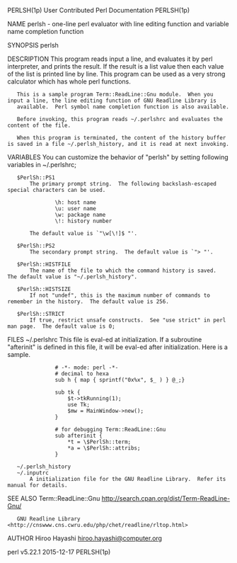PERLSH(1p)                                              User Contributed Perl Documentation                                             PERLSH(1p)

NAME
       perlsh - one-line perl evaluator with line editing function and       variable name completion function

SYNOPSIS
         perlsh

DESCRIPTION
       This program reads input a line, and evaluates it by perl interpreter, and prints the result.  If the result is a list value then each
       value of the list is printed line by line.  This program can be used as a very strong calculator which has whole perl functions.

       This is a sample program Term::ReadLine::Gnu module.  When you input a line, the line editing function of GNU Readline Library is
       available.  Perl symbol name completion function is also available.

       Before invoking, this program reads ~/.perlshrc and evaluates the content of the file.

       When this program is terminated, the content of the history buffer is saved in a file ~/.perlsh_history, and it is read at next invoking.

VARIABLES
       You can customize the behavior of "perlsh" by setting following variables in ~/.perlshrc;

       $PerlSh::PS1
           The primary prompt string.  The following backslash-escaped special characters can be used.

                   \h: host name
                   \u: user name
                   \w: package name
                   \!: history number

           The default value is `"\w[\!]$ "'.

       $PerlSh::PS2
           The secondary prompt string.  The default value is `"> "'.

       $PerlSh::HISTFILE
           The name of the file to which the command history is saved.  The default value is "~/.perlsh_history".

       $PerlSh::HISTSIZE
           If not "undef", this is the maximum number of commands to remember in the history.  The default value is 256.

       $PerlSh::STRICT
           If true, restrict unsafe constructs.  See "use strict" in perl man page.  The default value is 0;

FILES
       ~/.perlshrc
           This file is eval-ed at initialization.  If a subroutine "afterinit" is defined in this file, it will be eval-ed after initialization.
           Here is a sample.

                   # -*- mode: perl -*-
                   # decimal to hexa
                   sub h { map { sprintf("0x%x", $_ ) } @_;}

                   sub tk {
                       $t->tkRunning(1);
                       use Tk;
                       $mw = MainWindow->new();
                   }

                   # for debugging Term::ReadLine::Gnu
                   sub afterinit {
                       *t = \$PerlSh::term;
                       *a = \$PerlSh::attribs;
                   }

       ~/.perlsh_history
       ~/.inputrc
           A initialization file for the GNU Readline Library.  Refer its manual for details.

SEE ALSO
       Term::ReadLine::Gnu <http://search.cpan.org/dist/Term-ReadLine-Gnu/>

       GNU Readline Library <http://cnswww.cns.cwru.edu/php/chet/readline/rltop.html>

AUTHOR
       Hiroo Hayashi <hiroo.hayashi@computer.org>

perl v5.22.1                                                        2015-12-17                                                          PERLSH(1p)
